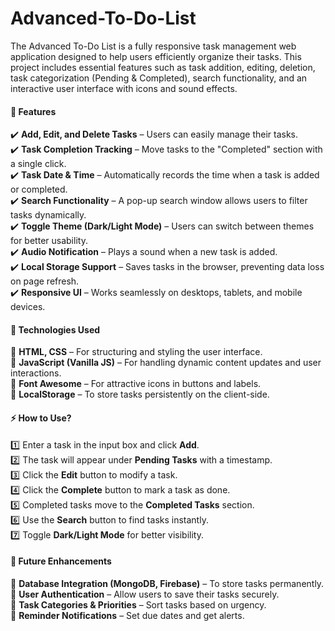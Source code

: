 # Advanced-To-Do-List
The Advanced To-Do List is a fully responsive task management web application designed to help users efficiently organize their tasks. This project includes essential features such as task addition, editing, deletion, task categorization (Pending &amp; Completed), search functionality, and an interactive user interface with icons and sound effects.
#### **🚀 Features**  
✔️ **Add, Edit, and Delete Tasks** – Users can easily manage their tasks.  
✔️ **Task Completion Tracking** – Move tasks to the "Completed" section with a single click.  
✔️ **Task Date & Time** – Automatically records the time when a task is added or completed.  
✔️ **Search Functionality** – A pop-up search window allows users to filter tasks dynamically.  
✔️ **Toggle Theme (Dark/Light Mode)** – Users can switch between themes for better usability.  
✔️ **Audio Notification** – Plays a sound when a new task is added.  
✔️ **Local Storage Support** – Saves tasks in the browser, preventing data loss on page refresh.  
✔️ **Responsive UI** – Works seamlessly on desktops, tablets, and mobile devices.  

#### **📂 Technologies Used**  
🔹 **HTML, CSS** – For structuring and styling the user interface.  
🔹 **JavaScript (Vanilla JS)** – For handling dynamic content updates and user interactions.  
🔹 **Font Awesome** – For attractive icons in buttons and labels.  
🔹 **LocalStorage** – To store tasks persistently on the client-side.    

#### **⚡ How to Use?**  
1️⃣ Enter a task in the input box and click **Add**.  
2️⃣ The task will appear under **Pending Tasks** with a timestamp.  
3️⃣ Click the **Edit** button to modify a task.  
4️⃣ Click the **Complete** button to mark a task as done.  
5️⃣ Completed tasks move to the **Completed Tasks** section.  
6️⃣ Use the **Search** button to find tasks instantly.  
7️⃣ Toggle **Dark/Light Mode** for better visibility.  

#### **📌 Future Enhancements**  
🔹 **Database Integration (MongoDB, Firebase)** – To store tasks permanently.  
🔹 **User Authentication** – Allow users to save their tasks securely.  
🔹 **Task Categories & Priorities** – Sort tasks based on urgency.  
🔹 **Reminder Notifications** – Set due dates and get alerts.  

